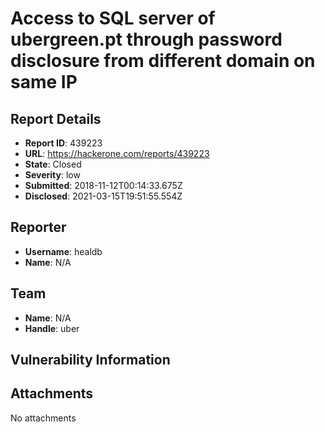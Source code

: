 # Access to SQL server of ubergreen.pt through password disclosure from different domain on same IP

## Report Details
- **Report ID**: 439223
- **URL**: https://hackerone.com/reports/439223
- **State**: Closed
- **Severity**: low
- **Submitted**: 2018-11-12T00:14:33.675Z
- **Disclosed**: 2021-03-15T19:51:55.554Z

## Reporter
- **Username**: healdb
- **Name**: N/A

## Team
- **Name**: N/A
- **Handle**: uber

## Vulnerability Information


## Attachments
No attachments
